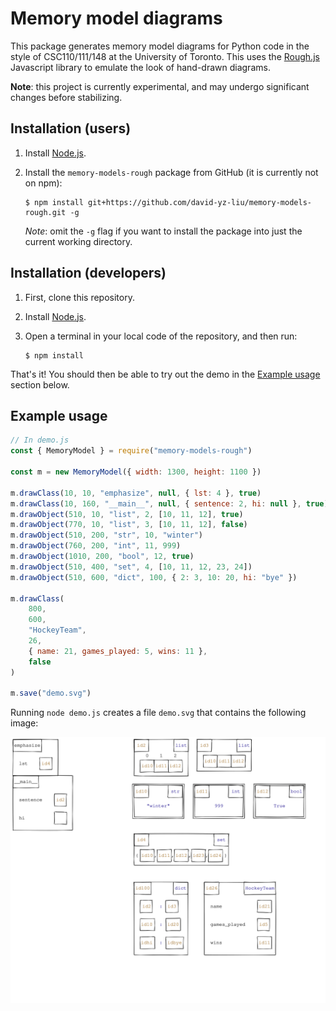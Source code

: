 # Memory model diagrams

This package generates memory model diagrams for Python code in the style of CSC110/111/148 at the University of Toronto.
This uses the [Rough.js](https://roughjs.com/) Javascript library to emulate the look of hand-drawn diagrams.

**Note**: this project is currently experimental, and may undergo significant changes before stabilizing.

## Installation (users)

1. Install [Node.js](https://nodejs.org/en/).
2. Install the `memory-models-rough` package from GitHub (it is currently not on npm):

    ```console
    $ npm install git+https://github.com/david-yz-liu/memory-models-rough.git -g
    ```

    _Note_: omit the `-g` flag if you want to install the package into just the current working directory.

## Installation (developers)

1. First, clone this repository.
2. Install [Node.js](https://nodejs.org/en/).
3. Open a terminal in your local code of the repository, and then run:

    ```console
    $ npm install
    ```

That's it!
You should then be able to try out the demo in the [Example usage](#example-usage) section below.

## Example usage

```javascript
// In demo.js
const { MemoryModel } = require("memory-models-rough")

const m = new MemoryModel({ width: 1300, height: 1100 })

m.drawClass(10, 10, "emphasize", null, { lst: 4 }, true)
m.drawClass(10, 160, "__main__", null, { sentence: 2, hi: null }, true)
m.drawObject(510, 10, "list", 2, [10, 11, 12], true)
m.drawObject(770, 10, "list", 3, [10, 11, 12], false)
m.drawObject(510, 200, "str", 10, "winter")
m.drawObject(760, 200, "int", 11, 999)
m.drawObject(1010, 200, "bool", 12, true)
m.drawObject(510, 400, "set", 4, [10, 11, 12, 23, 24])
m.drawObject(510, 600, "dict", 100, { 2: 3, 10: 20, hi: "bye" })

m.drawClass(
    800,
    600,
    "HockeyTeam",
    26,
    { name: 21, games_played: 5, wins: 11 },
    false
)

m.save("demo.svg")
```

Running `node demo.js` creates a file `demo.svg` that contains the following image:

![Diagram generated for demo.js file.](docs/images/demo.svg)
